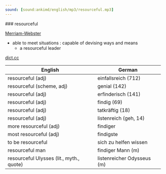```yaml
---
sound: [sound:ankimd/english/mp3/resourceful.mp3]
---
```


\### resourceful

[Merriam-Webster](https://www.merriam-webster.com/dictionary/resourceful)

- able to meet situations : capable of devising ways and means
    - a resourceful leader

[dict.cc](https://www.dict.cc/resourceful)

| English        | German       |
| -------------- | ------------ |
| resourceful (adj) | einfallsreich (712) |
| resourceful (scheme, adj) | genial (142) |
| resourceful (adj) | erfinderisch (141) |
| resourceful (adj) | findig (69) |
| resourceful (adj) | tatkräftig (18) |
| resourceful (adj) | listenreich (geh, 14) |
| more resourceful (adj) | findiger |
| most resourceful (adj) | findigste |
| to be resourceful | sich zu helfen wissen |
| resourceful man | findiger Mann (m) |
| resourceful Ulysses (lit., myth., quote) | listenreicher Odysseus (m) |

